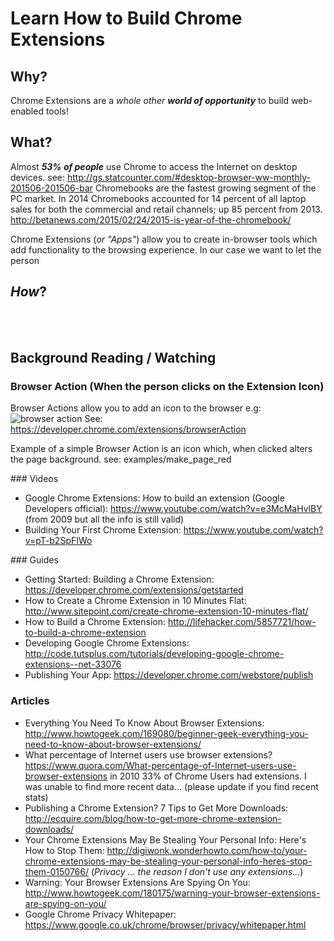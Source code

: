 # Learn How to Build Chrome Extensions

## Why?

Chrome Extensions are a *whole other* ***world of opportunity***
to build web-enabled tools!


## What?

Almost ***53% of people*** use Chrome to access the Internet on desktop devices.
see: http://gs.statcounter.com/#desktop-browser-ww-monthly-201506-201506-bar
Chromebooks are the fastest growing segment of the PC market.
In 2014 Chromebooks accounted for 14 percent of all laptop sales for both
the commercial and retail channels; up 85 percent from 2013.
http://betanews.com/2015/02/24/2015-is-year-of-the-chromebook/

Chrome Extensions (*or "Apps"*) allow you to create in-browser tools
which add functionality to the browsing experience.
In our case we want to let the person

## *How*?

<br />
<br />


## Background Reading / Watching

### Browser Action (When the person clicks on the Extension Icon)

Browser Actions allow you to add an icon to the browser e.g:
![browser action](https://developer.chrome.com/static/images/browser-action.png)
See: https://developer.chrome.com/extensions/browserAction

Example of a simple Browser Action is an icon which, when clicked
alters the page background. see: examples/make_page_red

### Videos

+ Google Chrome Extensions: How to build an extension
(Google Developers official):
https://www.youtube.com/watch?v=e3McMaHvlBY
(from 2009 but all the info is still valid)
+ Building Your First Chrome Extension:
https://www.youtube.com/watch?v=pT-b2SpFIWo

### Guides

+ Getting Started: Building a Chrome Extension:
https://developer.chrome.com/extensions/getstarted
+ How to Create a Chrome Extension in 10 Minutes Flat:
http://www.sitepoint.com/create-chrome-extension-10-minutes-flat/
+ How to Build a Chrome Extension:
http://lifehacker.com/5857721/how-to-build-a-chrome-extension
+ Developing Google Chrome Extensions:
http://code.tutsplus.com/tutorials/developing-google-chrome-extensions--net-33076
+ Publishing Your App: https://developer.chrome.com/webstore/publish

### Articles

+ Everything You Need To Know About Browser Extensions:
http://www.howtogeek.com/169080/beginner-geek-everything-you-need-to-know-about-browser-extensions/
+ What percentage of Internet users use browser extensions?
https://www.quora.com/What-percentage-of-Internet-users-use-browser-extensions
in 2010 33% of Chrome Users had extensions.
I was unable to find more recent data...
(please update if you find recent stats)
+ Publishing a Chrome Extension? 7 Tips to Get More Downloads:
http://ecquire.com/blog/how-to-get-more-chrome-extension-downloads/
+ Your Chrome Extensions May Be Stealing Your Personal Info: Here's How to Stop Them:
http://digiwonk.wonderhowto.com/how-to/your-chrome-extensions-may-be-stealing-your-personal-info-heres-stop-them-0150766/
(*Privacy ... the reason I don't use any extensions...*)
+ Warning: Your Browser Extensions Are Spying On You:
http://www.howtogeek.com/180175/warning-your-browser-extensions-are-spying-on-you/
+ Google Chrome Privacy Whitepaper:
https://www.google.co.uk/chrome/browser/privacy/whitepaper.html
